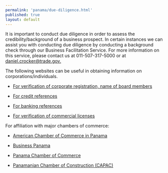 ```yaml
--- 
permalink: 'panama/due-diligence.html' 
published: true 
layout: default
---
```

It is important to conduct due diligence in order to assess the credibility/background of a business prospect. In certain instances we can assist you with conducting due diligence by conducting a background check through our Business Facilitation Service. For more information on this service, please contact us at 011-507-317-5000 or at [daniel.crocker@trade.gov.](daniel.crocker@trade.gov)

The following websites can be useful in obtaining information on corporations/individuals.

* [For verification of corporate registration, name of board members](https://www.registro-publico.gob.pa/.)

* [For credit references](https://www.apc.com.pa/default.aspx.)

* [For banking references](http://www.asociacionbancaria.com/.)

* [For verification of commercial licenses](http://www.mici.gob.pa/.)

For affiliation with major chambers of commerce:

* [American Chamber of Commerce in Panama](http://www.panamcham.com.)

* [Business Panama](http://www.businesspanama.com.)

* [Panama Chamber of Commerce](http://www.panacamara.com.)

* [Panamanian Chamber of Construction (CAPAC)](http://www.capac.org/.)

